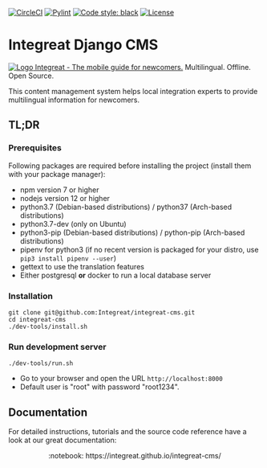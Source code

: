 [![CircleCI](https://circleci.com/gh/Integreat/integreat-cms.svg?style=shield)](https://circleci.com/gh/Integreat/integreat-cms)
[![Pylint](https://img.shields.io/badge/pylint-10.00-brightgreen)](https://www.pylint.org/)
[![Code style: black](https://img.shields.io/badge/code%20style-black-000000.svg)](https://github.com/psf/black)
[![License](https://img.shields.io/badge/License-Apache%202.0-blue.svg)](https://opensource.org/licenses/Apache-2.0)

# Integreat Django CMS

[![Logo](.github/logo.png) Integreat - The mobile guide for newcomers.](https://integreat-app.de/en/) Multilingual. Offline. Open Source.

This content management system helps local integration experts to provide multilingual information for newcomers.

## TL;DR

### Prerequisites

Following packages are required before installing the project (install them with your package manager):

* npm version 7 or higher
* nodejs version 12 or higher
* python3.7 (Debian-based distributions) / python37 (Arch-based distributions)
* python3.7-dev (only on Ubuntu)
* python3-pip (Debian-based distributions) / python-pip (Arch-based distributions)
* pipenv for python3 (if no recent version is packaged for your distro, use `pip3 install pipenv --user`)
* gettext to use the translation features
* Either postgresql **or** docker to run a local database server

### Installation

````
git clone git@github.com:Integreat/integreat-cms.git
cd integreat-cms
./dev-tools/install.sh
````

### Run development server

````
./dev-tools/run.sh
````

* Go to your browser and open the URL `http://localhost:8000`
* Default user is "root" with password "root1234".

## Documentation

For detailed instructions, tutorials and the source code reference have a look at our great documentation:

<p align="center">:notebook: https://integreat.github.io/integreat-cms/</p>
